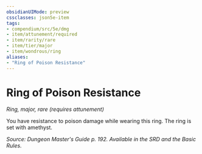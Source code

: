 ```yaml
---
obsidianUIMode: preview
cssclasses: json5e-item
tags:
- compendium/src/5e/dmg
- item/attunement/required
- item/rarity/rare
- item/tier/major
- item/wondrous/ring
aliases: 
- "Ring of Poison Resistance"
---
```

# Ring of Poison Resistance
*Ring, major, rare (requires attunement)*  


You have resistance to poison damage while wearing this ring. The ring is set with amethyst.

*Source: Dungeon Master's Guide p. 192. Available in the SRD and the Basic Rules.*